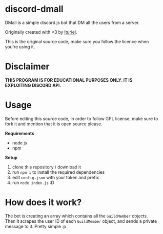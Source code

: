 # discord-dmall
DMall is a simple discord.js bot that DM all the users from a server.

Originally created with <3 by [Ituriel](https://github.com/nulledituriel).

This is the original source code, make sure you follow the licence when you're using it.

# Disclaimer

**THIS PROGRAM IS FOR EDUCATIONAL PURPOSES ONLY. IT IS EXPLOITING DISCORD API.**

# Usage
Before editing this source code, in order to follow GPL license, make sure to fork it and mention that it is open source please.

**Requirements**
- node.js
- npm

**Setup**
1. clone this repository / download it
2. run `npm i` to install the required dependencies
3. edit `config.json` with your token and prefix
4. run `node index.js` :D

# How does it work?

The bot is creating an array which contains all the `GuildMember` objects. Then it scrapes the user ID of each `GuildMember` object, and sends a private message to it.
Pretty simple :p
